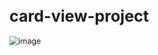 ﻿# card-view-project
![image](https://github.com/Obaidur1/card-view-project/assets/54591088/70f7eb8b-cd8e-46b7-8080-3c9f06f01ee1)

